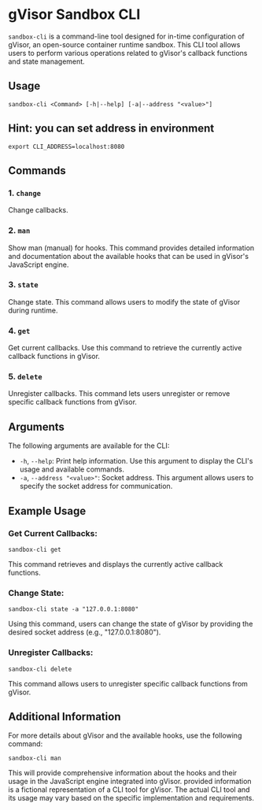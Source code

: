 # gVisor Sandbox CLI

`sandbox-cli` is a command-line tool designed for in-time configuration of gVisor, an open-source container runtime sandbox. This CLI tool allows users to perform various operations related to gVisor's callback functions and state management.

## Usage

```
sandbox-cli <Command> [-h|--help] [-a|--address "<value>"]
```

## Hint: you can set address in environment
`export CLI_ADDRESS=localhost:8080`

## Commands

### 1. `change`

Change callbacks.

### 2. `man`

Show man (manual) for hooks. This command provides detailed information and documentation about the available hooks that can be used in gVisor's JavaScript engine.

### 3. `state`

Change state. This command allows users to modify the state of gVisor during runtime.

### 4. `get`

Get current callbacks. Use this command to retrieve the currently active callback functions in gVisor.

### 5. `delete`

Unregister callbacks. This command lets users unregister or remove specific callback functions from gVisor.

## Arguments

The following arguments are available for the CLI:

- `-h`, `--help`: Print help information. Use this argument to display the CLI's usage and available commands.
- `-a`, `--address "<value>"`: Socket address. This argument allows users to specify the socket address for communication.

## Example Usage

### Get Current Callbacks:

```
sandbox-cli get
```

This command retrieves and displays the currently active callback functions.

### Change State:

```
sandbox-cli state -a "127.0.0.1:8080"
```

Using this command, users can change the state of gVisor by providing the desired socket address (e.g., "127.0.0.1:8080").

### Unregister Callbacks:

```
sandbox-cli delete
```

This command allows users to unregister specific callback functions from gVisor.

## Additional Information

For more details about gVisor and the available hooks, use the following command:

```
sandbox-cli man
```

This will provide comprehensive information about the hooks and their usage in the JavaScript engine integrated into gVisor.
 provided information is a fictional representation of a CLI tool for gVisor. The actual CLI tool and its usage may vary based on the specific implementation and requirements.